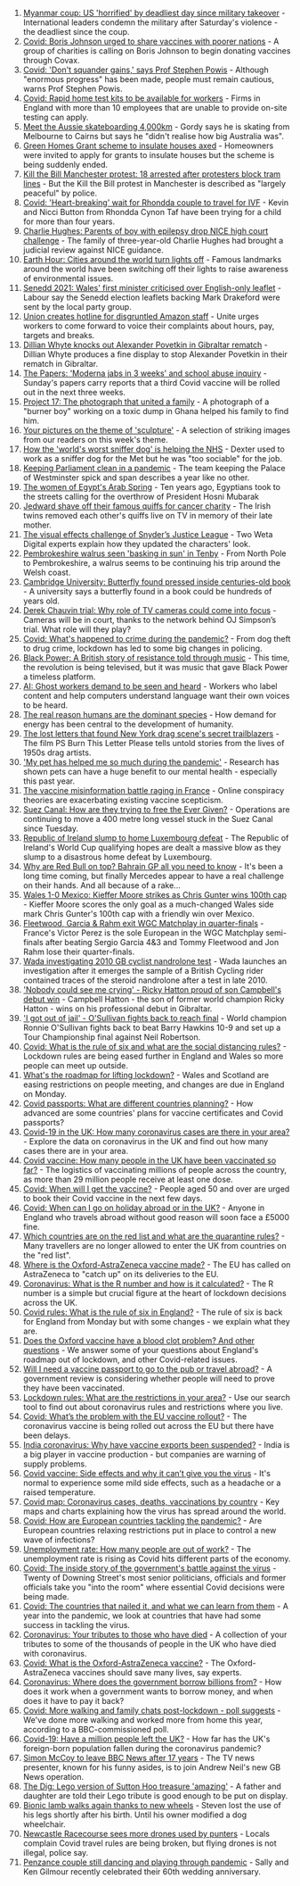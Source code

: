1. [Myanmar coup: US 'horrified' by deadliest day since military takeover](https://www.bbc.co.uk/news/world-asia-56547381) - International leaders condemn the military after Saturday's violence - the deadliest since the coup.
2. [Covid: Boris Johnson urged to share vaccines with poorer nations](https://www.bbc.co.uk/news/uk-56552966) - A group of charities is calling on Boris Johnson to begin donating vaccines through Covax.
3. [Covid: 'Don't squander gains,' says Prof Stephen Powis](https://www.bbc.co.uk/news/uk-56553128) - Although "enormous progress" has been made, people must remain cautious, warns Prof Stephen Powis.
4. [Covid: Rapid home test kits to be available for workers](https://www.bbc.co.uk/news/uk-56551832) - Firms in England with more than 10 employees that are unable to provide on-site testing can apply.
5. [Meet the Aussie skateboarding 4,000km](https://www.bbc.co.uk/news/world-australia-56438893) - Gordy says he is skating from Melbourne to Cairns but says he "didn't realise how big Australia was".
6. [Green Homes Grant scheme to insulate houses axed](https://www.bbc.co.uk/news/science-environment-56552484) - Homeowners were invited to apply for grants to insulate houses but the scheme is being suddenly ended.
7. [Kill the Bill Manchester protest: 18 arrested after protesters block tram lines](https://www.bbc.co.uk/news/uk-56552440) - But the Kill the Bill protest in Manchester is described as "largely peaceful" by police.
8. [Covid: 'Heart-breaking' wait for Rhondda couple to travel for IVF](https://www.bbc.co.uk/news/uk-wales-56509669) - Kevin and Nicci Button from Rhondda Cynon Taf have been trying for a child for more than four years.
9. [Charlie Hughes: Parents of boy with epilepsy drop NICE high court challenge](https://www.bbc.co.uk/news/uk-england-norfolk-56550061) - The family of three-year-old Charlie Hughes had brought a judicial review against NICE guidance.
10. [Earth Hour: Cities around the world turn lights off](https://www.bbc.co.uk/news/world-56553545) - Famous landmarks around the world have been switching off their lights to raise awareness of environmental issues.
11. [Senedd 2021: Wales' first minister criticised over English-only leaflet](https://www.bbc.co.uk/news/uk-wales-56551696) - Labour say the Senedd election leaflets backing Mark Drakeford were sent by the local party group.
12. [Union creates hotline for disgruntled Amazon staff](https://www.bbc.co.uk/news/uk-politics-56541213) - Unite urges workers to come forward to voice their complaints about hours, pay, targets and breaks.
13. [Dillian Whyte knocks out Alexander Povetkin in Gibraltar rematch](https://www.bbc.co.uk/sport/boxing/56552671) - Dillian Whyte produces a fine display to stop Alexander Povetkin in their rematch in Gibraltar.
14. [The Papers: 'Moderna jabs in 3 weeks' and school abuse inquiry](https://www.bbc.co.uk/news/blogs-the-papers-56553014) - Sunday's papers carry reports that a third Covid vaccine will be rolled out in the next three weeks.
15. [Project 17: The photograph that united a family](https://www.bbc.co.uk/news/world-africa-56541869) - A photograph of a "burner boy" working on a toxic dump in Ghana helped his family to find him.
16. [Your pictures on the theme of 'sculpture'](https://www.bbc.co.uk/news/in-pictures-56538913) - A selection of striking images from our readers on this week's theme.
17. [How the 'world's worst sniffer dog' is helping the NHS](https://www.bbc.co.uk/news/uk-england-london-56375874) - Dexter used to work as a sniffer dog for the Met but he was "too sociable" for the job.
18. [Keeping Parliament clean in a pandemic](https://www.bbc.co.uk/news/uk-politics-56541374) - The team keeping the Palace of Westminster spick and span describes a year like no other.
19. [The women of Egypt's Arab Spring](https://www.bbc.co.uk/news/stories-56195248) - Ten years ago, Egyptians took to the streets calling for the overthrow of President Hosni Mubarak
20. [Jedward shave off their famous quiffs for cancer charity](https://www.bbc.co.uk/news/world-europe-56552055) - The Irish twins removed each other's quiffs live on TV in memory of their late mother.
21. [The visual effects challenge of Snyder’s Justice League](https://www.bbc.co.uk/news/technology-56528052) - Two Weta Digital experts explain how they updated the characters' look.
22. [Pembrokeshire walrus seen 'basking in sun' in Tenby](https://www.bbc.co.uk/news/uk-wales-56550854) - From North Pole to Pembrokeshire, a walrus seems to be continuing his trip around the Welsh coast.
23. [Cambridge University: Butterfly found pressed inside centuries-old book](https://www.bbc.co.uk/news/uk-england-cambridgeshire-56551453) - A university says a butterfly found in a book could be hundreds of years old.
24. [Derek Chauvin trial: Why role of TV cameras could come into focus](https://www.bbc.co.uk/news/world-us-canada-56512090) - Cameras will be in court, thanks to the network behind OJ Simpson’s trial. What role will they play?
25. [Covid: What's happened to crime during the pandemic?](https://www.bbc.co.uk/news/56463680) - From dog theft to drug crime, lockdown has led to some big changes in policing.
26. [Black Power: A British story of resistance told through music](https://www.bbc.co.uk/news/stories-56529301) - This time, the revolution is being televised, but it was music that gave Black Power a timeless platform.
27. [AI: Ghost workers demand to be seen and heard](https://www.bbc.co.uk/news/technology-56414491) - Workers who label content and help computers understand language want their own voices to be heard.
28. [The real reason humans are the dominant species](https://www.bbc.co.uk/news/science-environment-56544239) - How demand for energy has been central to the development of humanity.
29. [The lost letters that found New York drag scene's secret trailblazers](https://www.bbc.co.uk/news/entertainment-arts-56537339) - The film PS Burn This Letter Please tells untold stories from the lives of 1950s drag artists.
30. ['My pet has helped me so much during the pandemic'](https://www.bbc.co.uk/news/newsbeat-56537990) - Research has shown pets can have a huge benefit to our mental health - especially this past year.
31. [The vaccine misinformation battle raging in France](https://www.bbc.co.uk/news/blogs-trending-56526265) - Online conspiracy theories are exacerbating existing vaccine scepticism.
32. [Suez Canal: How are they trying to free the Ever Given?](https://www.bbc.co.uk/news/56523659) - Operations are continuing to move a 400 metre long vessel stuck in the Suez Canal since Tuesday.
33. [Republic of Ireland slump to home Luxembourg defeat](https://www.bbc.co.uk/sport/football/56541166) - The Republic of Ireland's World Cup qualifying hopes are dealt a massive blow as they slump to a disastrous home defeat by Luxembourg.
34. [Why are Red Bull on top? Bahrain GP all you need to know](https://www.bbc.co.uk/sport/formula1/56551736) - It's been a long time coming, but finally Mercedes appear to have a real challenge on their hands. And all because of a rake...
35. [Wales 1-0 Mexico: Kieffer Moore strikes as Chris Gunter wins 100th cap](https://www.bbc.co.uk/sport/football/56466017) - Kieffer Moore scores the only goal as a much-changed Wales side mark Chris Gunter's 100th cap with a friendly win over Mexico.
36. [Fleetwood, Garcia & Rahm exit WGC Matchplay in quarter-finals](https://www.bbc.co.uk/sport/golf/56535372) - France's Victor Perez is the sole European in the WGC Matchplay semi-finals after beating Sergio Garcia 4&3 and Tommy Fleetwood and Jon Rahm lose their quarter-finals.
37. [Wada investigating 2010 GB cyclist nandrolone test](https://www.bbc.co.uk/sport/cycling/56552228) - Wada launches an investigation after it emerges the sample of a British Cycling rider contained traces of the steroid nandrolone after a test in late 2010.
38. ['Nobody could see me crying' - Ricky Hatton proud of son Campbell's debut win](https://www.bbc.co.uk/sport/boxing/56552685) - Campbell Hatton - the son of former world champion Ricky Hatton - wins on his professional debut in Gibraltar.
39. ['I got out of jail' - O'Sullivan fights back to reach final](https://www.bbc.co.uk/sport/snooker/56551100) - World champion Ronnie O'Sullivan fights back to beat Barry Hawkins 10-9 and set up a Tour Championship final against Neil Robertson.
40. [Covid: What is the rule of six and what are the social distancing rules?](https://www.bbc.co.uk/news/uk-51506729) - Lockdown rules are being eased further in England and Wales so more people can meet up outside.
41. [What's the roadmap for lifting lockdown?](https://www.bbc.co.uk/news/explainers-52530518) - Wales and Scotland are easing restrictions on people meeting, and changes are due in England on Monday.
42. [Covid passports: What are different countries planning?](https://www.bbc.co.uk/news/world-europe-56522408) - How advanced are some countries' plans for vaccine certificates and Covid passports?
43. [Covid-19 in the UK: How many coronavirus cases are there in your area?](https://www.bbc.co.uk/news/uk-51768274) - Explore the data on coronavirus in the UK and find out how many cases there are in your area.
44. [Covid vaccine: How many people in the UK have been vaccinated so far?](https://www.bbc.co.uk/news/health-55274833) - The logistics of vaccinating millions of people across the country, as more than 29 million people receive at least one dose.
45. [Covid: When will I get the vaccine?](https://www.bbc.co.uk/news/health-55045639) - People aged 50 and over are urged to book their Covid vaccine in the next few days.
46. [Covid: When can I go on holiday abroad or in the UK?](https://www.bbc.co.uk/news/explainers-52646738) - Anyone in England who travels abroad without good reason will soon face a £5000 fine.
47. [Which countries are on the red list and what are the quarantine rules?](https://www.bbc.co.uk/news/explainers-52544307) - Many travellers are no longer allowed to enter the UK from countries on the "red list".
48. [Where is the Oxford-AstraZeneca vaccine made?](https://www.bbc.co.uk/news/56483766) - The EU has called on AstraZeneca to "catch up" on its deliveries to the EU.
49. [Coronavirus: What is the R number and how is it calculated?](https://www.bbc.co.uk/news/health-52473523) - The R number is a simple but crucial figure at the heart of lockdown decisions across the UK.
50. [Covid rules: What is the rule of six in England?](https://www.bbc.co.uk/news/health-56526587) - The rule of six is back for England from Monday but with some changes - we explain what they are.
51. [Does the Oxford vaccine have a blood clot problem? And other questions](https://www.bbc.co.uk/news/world-asia-china-51176409) - We answer some of your questions about England's roadmap out of lockdown, and other Covid-related issues.
52. [Will I need a vaccine passport to go to the pub or travel abroad?](https://www.bbc.co.uk/news/explainers-55718553) - A government review is considering whether people will need to prove they have been vaccinated.
53. [Lockdown rules: What are the restrictions in your area?](https://www.bbc.co.uk/news/uk-54373904) - Use our search tool to find out about coronavirus rules and restrictions where you live.
54. [Covid: What’s the problem with the EU vaccine rollout?](https://www.bbc.co.uk/news/explainers-52380823) - The coronavirus vaccine is being rolled out across the EU but there have been delays.
55. [India coronavirus: Why have vaccine exports been suspended?](https://www.bbc.co.uk/news/world-asia-india-55571793) - India is a big player in vaccine production - but companies are warning of supply problems.
56. [Covid vaccine: Side effects and why it can’t give you the virus](https://www.bbc.co.uk/news/health-56437270) - It's normal to experience some mild side effects, such as a headache or a raised temperature.
57. [Covid map: Coronavirus cases, deaths, vaccinations by country](https://www.bbc.co.uk/news/world-51235105) - Key maps and charts explaining how the virus has spread around the world.
58. [Covid: How are European countries tackling the pandemic?](https://www.bbc.co.uk/news/explainers-53640249) - Are European countries relaxing restrictions put in place to control a new wave of infections?
59. [Unemployment rate: How many people are out of work?](https://www.bbc.co.uk/news/business-52660591) - The unemployment rate is rising as Covid hits different parts of the economy.
60. [Covid: The inside story of the government's battle against the virus](https://www.bbc.co.uk/news/uk-politics-56361599) - Twenty of Downing Street's most senior politicians, officials and former officials take you "into the room" where essential Covid decisions were being made.
61. [Covid: The countries that nailed it, and what we can learn from them](https://www.bbc.co.uk/news/uk-56455030) - A year into the pandemic, we look at countries that have had some success in tackling the virus.
62. [Coronavirus: Your tributes to those who have died](https://www.bbc.co.uk/news/uk-52676411) - A collection of your tributes to some of the thousands of people in the UK who have died with coronavirus.
63. [Covid: What is the Oxford-AstraZeneca vaccine?](https://www.bbc.co.uk/news/health-55302595) - The Oxford-AstraZeneca vaccines should save many lives, say experts.
64. [Coronavirus: Where does the government borrow billions from?](https://www.bbc.co.uk/news/business-50504151) - How does it work when a government wants to borrow money, and when does it have to pay it back?
65. [Covid: More walking and family chats post-lockdown - poll suggests](https://www.bbc.co.uk/news/uk-56490823) - We've done more walking and worked more from home this year, according to a BBC-commissioned poll.
66. [Covid-19: Have a million people left the UK?](https://www.bbc.co.uk/news/uk-56435100) - How far has the UK's foreign-born population fallen during the coronavirus pandemic?
67. [Simon McCoy to leave BBC News after 17 years](https://www.bbc.co.uk/news/entertainment-arts-56520791) - The TV news presenter, known for his funny asides, is to join Andrew Neil's new GB News operation.
68. [The Dig: Lego version of Sutton Hoo treasure 'amazing'](https://www.bbc.co.uk/news/uk-england-suffolk-56523779) - A father and daughter are told their Lego tribute is good enough to be put on display.
69. [Bionic lamb walks again thanks to new wheels](https://www.bbc.co.uk/news/uk-england-leeds-56513916) - Steven lost the use of his legs shortly after his birth. Until his owner modified a dog wheelchair.
70. [Newcastle Racecourse sees more drones used by punters](https://www.bbc.co.uk/news/uk-england-tyne-56502915) - Locals complain Covid travel rules are being broken, but flying drones is not illegal, police say.
71. [Penzance couple still dancing and playing through pandemic](https://www.bbc.co.uk/news/uk-england-cornwall-56487152) - Sally and Ken Gilmour recently celebrated their 60th wedding anniversary.
